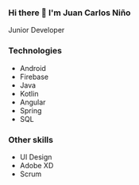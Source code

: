 ### Hi there 👋 I'm Juan Carlos Niño
Junior Developer

### Technologies
- Android
- Firebase
- Java
- Kotlin
- Angular
- Spring
- SQL

### Other skills
- UI Design
- Adobe XD
- Scrum 


<!--
**Utsubeshi/Utsubeshi** is a ✨ _special_ ✨ repository because its `README.md` (this file) appears on your GitHub profile.

Here are some ideas to get you started:

- 🔭 I’m currently working on ...
- 🌱 I’m currently learning ...
- 👯 I’m looking to collaborate on ...
- 🤔 I’m looking for help with ...
- 💬 Ask me about ...
- 📫 How to reach me: ...
- 😄 Pronouns: ...
- ⚡ Fun fact: ...
-->
